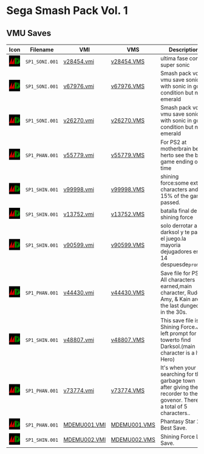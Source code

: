 # Sega Smash Pack Vol. 1

## VMU Saves

| Icon | Filename | VMI | VMS | Description |
|------|----------|-----|-----|-------------|
| ![Sega Smash Pack Vol. 1](../icons/SP1_SONI.001.GIF) | `SP1_SONI.001` | [v28454.vmi](v28454.vmi) | [v28454.VMS](v28454.VMS) | ultima fase como super sonic  |
| ![Sega Smash Pack Vol. 1](../icons/SP1_SONI.001.GIF) | `SP1_SONI.001` | [v67976.vmi](v67976.vmi) | [v67976.VMS](v67976.VMS) | Smash pack vol2 vmu save sonic3 with sonic in good condition but none emerald  |
| ![Sega Smash Pack Vol. 1](../icons/SP1_SONI.001.GIF) | `SP1_SONI.001` | [v26270.vmi](v26270.vmi) | [v26270.VMS](v26270.VMS) | Smash pack vol2 vmu save sonic3 with sonic in good condition but none emerald  |
| ![Sega Smash Pack Vol. 1](../icons/SP1_PHAN.001.GIF) | `SP1_PHAN.001` | [v55779.vmi](v55779.vmi) | [v55779.VMS](v55779.VMS) | For PS2 at motherbrain beat herto see the best game ending of all time  |
| ![Sega Smash Pack Vol. 1](../icons/SP1_SHIN.001.GIF) | `SP1_SHIN.001` | [v99998.vmi](v99998.vmi) | [v99998.VMS](v99998.VMS) | shining force:some extra characters and 15% of the game passed.  |
| ![Sega Smash Pack Vol. 1](../icons/SP1_SHIN.001.GIF) | `SP1_SHIN.001` | [v13752.vmi](v13752.vmi) | [v13752.VMS](v13752.VMS) | batalla final de shining force  |
| ![Sega Smash Pack Vol. 1](../icons/SP1_SHIN.001.GIF) | `SP1_SHIN.001` | [v90599.vmi](v90599.vmi) | [v90599.VMS](v90599.VMS) | solo derrotar a darksol y te pasas el juego.la mayoria dejugadores en L-14 despuesde`promote`  |
| ![Sega Smash Pack Vol. 1](../icons/SP1_PHAN.001.GIF) | `SP1_PHAN.001` | [v44430.vmi](v44430.vmi) | [v44430.VMS](v44430.VMS) | Save file for PS2. All characters earned,main character, Rudo, Amy, & Kain are at the last dungeon in the 30s.  |
| ![Sega Smash Pack Vol. 1](../icons/SP1_SHIN.001.GIF) | `SP1_SHIN.001` | [v48807.vmi](v48807.vmi) | [v48807.VMS](v48807.VMS) | This save file is for Shining Force.Just left prompt for the towerto find Darksol.(main character is a lvl 1 Hero)  |
| ![Sega Smash Pack Vol. 1](../icons/SP1_PHAN.001.GIF) | `SP1_PHAN.001` | [v73774.vmi](v73774.vmi) | [v73774.VMS](v73774.VMS) | It's when your are searching for the garbage town after giving the recorder to the govenor. There is a total of 5 characters..   |
| ![Sega Smash Pack Vol. 1](../icons/SP1_PHAN.001.GIF) | `SP1_PHAN.001` | [MDEMU001.VMI](MDEMU001.VMI) | [MDEMU001.VMS](MDEMU001.VMS) | Phantasy Star 2 Best Save. |
| ![Sega Smash Pack Vol. 1](../icons/SP1_SHIN.001.GIF) | `SP1_SHIN.001` | [MDEMU002.VMI](MDEMU002.VMI) | [MDEMU002.VMS](MDEMU002.VMS) | Shining Force Last Save. |
